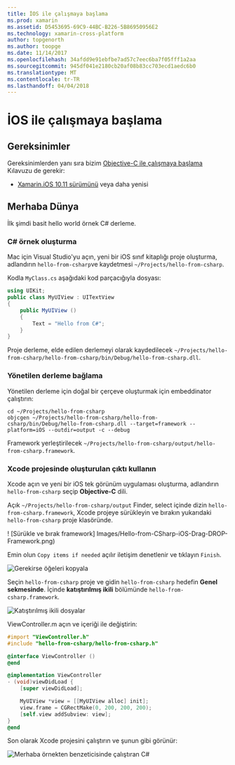 ```yaml
---
title: İOS ile çalışmaya başlama
ms.prod: xamarin
ms.assetid: D5453695-69C9-44BC-B226-5B86950956E2
ms.technology: xamarin-cross-platform
author: topgenorth
ms.author: toopge
ms.date: 11/14/2017
ms.openlocfilehash: 34afdd9e91ebfbe7ad57c7eec6ba7f05fff1a2aa
ms.sourcegitcommit: 945df041e2180cb20af08b83cc703ecd1aedc6b0
ms.translationtype: MT
ms.contentlocale: tr-TR
ms.lasthandoff: 04/04/2018
---
```

# <a name="getting-started-with-ios"></a>İOS ile çalışmaya başlama


## <a name="requirements"></a>Gereksinimler

Gereksinimlerden yanı sıra bizim [Objective-C ile çalışmaya başlama](~/tools/dotnet-embedding/get-started/objective-c/index.md) Kılavuzu de gerekir:

* [Xamarin.iOS 10.11 sürümünü](https://www.visualstudio.com/xamarin/) veya daha yenisi

## <a name="hello-world"></a>Merhaba Dünya

İlk şimdi basit hello world örnek C# derleme.

### <a name="create-c-sample"></a>C# örnek oluşturma

Mac için Visual Studio'yu açın, yeni bir iOS sınıf kitaplığı proje oluşturma, adlandırın `hello-from-csharp`ve kaydetmesi `~/Projects/hello-from-csharp`.

Kodla `MyClass.cs` aşağıdaki kod parçacığıyla dosyası:

```csharp
using UIKit;
public class MyUIView : UITextView
{
    public MyUIView ()
    {
        Text = "Hello from C#";
    }
}
```

Proje derleme, elde edilen derlemeyi olarak kaydedilecek `~/Projects/hello-from-csharp/hello-from-csharp/bin/Debug/hello-from-csharp.dll`.

### <a name="bind-the-managed-assembly"></a>Yönetilen derleme bağlama

Yönetilen derleme için doğal bir çerçeve oluşturmak için embeddinator çalıştırın:

```shell
cd ~/Projects/hello-from-csharp
objcgen ~/Projects/hello-from-csharp/hello-from-csharp/bin/Debug/hello-from-csharp.dll --target=framework --platform=iOS --outdir=output -c --debug
```

Framework yerleştirilecek `~/Projects/hello-from-csharp/output/hello-from-csharp.framework`.

### <a name="use-the-generated-output-in-an-xcode-project"></a>Xcode projesinde oluşturulan çıktı kullanın

Xcode açın ve yeni bir iOS tek görünüm uygulaması oluşturma, adlandırın `hello-from-csharp` seçip **Objective-C** dili.

Açık `~/Projects/hello-from-csharp/output` Finder, select içinde dizin `hello-from-csharp.framework`, Xcode projeye sürükleyin ve bırakın yukarıdaki `hello-from-csharp` proje klasöründe.

! [Sürükle ve bırak framework] Images/Hello-from-CSharp-iOS-Drag-DROP-Framework.png)

Emin olun `Copy items if needed` açılır iletişim denetlenir ve tıklayın `Finish`.

![Gerekirse öğeleri kopyala](ios-images/hello-from-csharp-ios-copy-items-if-needed.png)

Seçin `hello-from-csharp` proje ve gidin `hello-from-csharp` hedefin **Genel sekmesinde**. İçinde **katıştırılmış ikili** bölümünde `hello-from-csharp.framework`.

![Katıştırılmış ikili dosyalar](ios-images/hello-from-csharp-ios-embedded-binaries.png)

ViewController.m açın ve içeriği ile değiştirin:

```objective-c
#import "ViewController.h"
#include "hello-from-csharp/hello-from-csharp.h"

@interface ViewController ()
@end

@implementation ViewController
- (void)viewDidLoad {
    [super viewDidLoad];

    MyUIView *view = [[MyUIView alloc] init];
    view.frame = CGRectMake(0, 200, 200, 200);
    [self.view addSubview: view];
}
@end
```

Son olarak Xcode projesini çalıştırın ve şunun gibi görünür:

![Merhaba örnekten benzeticisinde çalıştıran C#](ios-images/hello-from-csharp-ios.png)
